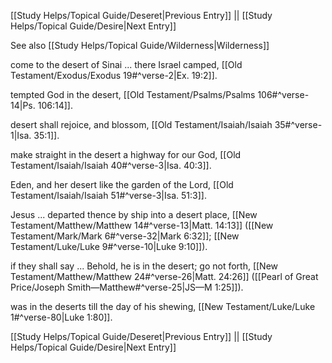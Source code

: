 [[Study Helps/Topical Guide/Deseret|Previous Entry]]  ||  [[Study Helps/Topical Guide/Desire|Next Entry]]

 See also [[Study Helps/Topical Guide/Wilderness|Wilderness]]

 come to the desert of Sinai ... there Israel camped, [[Old Testament/Exodus/Exodus 19#^verse-2|Ex. 19:2]].

 tempted God in the desert, [[Old Testament/Psalms/Psalms 106#^verse-14|Ps. 106:14]].

 desert shall rejoice, and blossom, [[Old Testament/Isaiah/Isaiah 35#^verse-1|Isa. 35:1]].

 make straight in the desert a highway for our God, [[Old Testament/Isaiah/Isaiah 40#^verse-3|Isa. 40:3]].

 Eden, and her desert like the garden of the Lord, [[Old Testament/Isaiah/Isaiah 51#^verse-3|Isa. 51:3]].

 Jesus ... departed thence by ship into a desert place, [[New Testament/Matthew/Matthew 14#^verse-13|Matt. 14:13]] ([[New Testament/Mark/Mark 6#^verse-32|Mark 6:32]]; [[New Testament/Luke/Luke 9#^verse-10|Luke 9:10]]).

 if they shall say ... Behold, he is in the desert; go not forth, [[New Testament/Matthew/Matthew 24#^verse-26|Matt. 24:26]] ([[Pearl of Great Price/Joseph Smith—Matthew#^verse-25|JS—M 1:25]]).

 was in the deserts till the day of his shewing, [[New Testament/Luke/Luke 1#^verse-80|Luke 1:80]].

[[Study Helps/Topical Guide/Deseret|Previous Entry]]  ||  [[Study Helps/Topical Guide/Desire|Next Entry]]